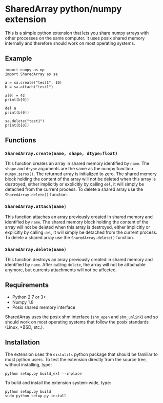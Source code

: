 SharedArray python/numpy extension
==================================

This is a simple python extension that lets you share numpy arrays
with other processes on the same computer.  It uses posix shared
memory internally and therefore should work on most operating systems.

Example
-------

	import numpy as np
	import SharedArray as sa
	
	a = sa.create("test1", 10)
	b = sa.attach("test1")
	
	a[0] = 42
	print(b[0])
	
	del a
	print(b[0])
	
	sa.delete("test1")
	print(b[0])

Functions
---------

### `SharedArray.create(name, shape, dtype=float)`

This function creates an array in shared memory identified by
`name`.  The `shape` and `dtype` arguments are the same as the numpy
function `numpy.zeros()`.  The returned array is initialized to zero.
The shared memory block holding the content of the array will not be
deleted when this array is destroyed, either implicitly or explicitly
by calling `del`, it will simply be detached from the current process.
To delete a shared array use the `SharedArray.delete()` function.

### `SharedArray.attach(name)`

This function attaches an array previously created in shared memory
and identified by `name`.  The shared memory block holding the content
of the array will not be deleted when this array is destroyed, either
implicitly or explicitly by calling `del`, it will simply be detached
from the current process.  To delete a shared array use the
`SharedArray.delete()` function.

### `SharedArray.delete(name)`

This function destroys an array previously created in shared memory
and identified by `name`.  After calling `delete`, the array will not
be attachable anymore, but currents attachments will not be affected.

Requirements
------------

* Python 2.7 or 3+
* Numpy 1.8
* Posix shared memory interface

SharedArray uses the posix shm interface (`shm_open` and `shm_unlink`)
and so should work on most operating systems that follow the posix
standards (Linux, *BSD, etc.).

Installation
------------

The extension uses the `distutils` python package that should be
familiar to most python users. To test the extension directly from the
source tree, without installing, type:

	python setup.py build_ext --inplace

To build and install the extension system-wide, type:

	python setup.py build
	sudo python setup.py install

